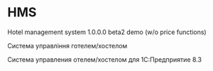 # HMS
Hotel management system
1.0.0.0 beta2 demo 
(w/o price functions)

Система управління готелем/хостелом

Система управления отелем/хостелом для 1С:Предприятие 8.3

